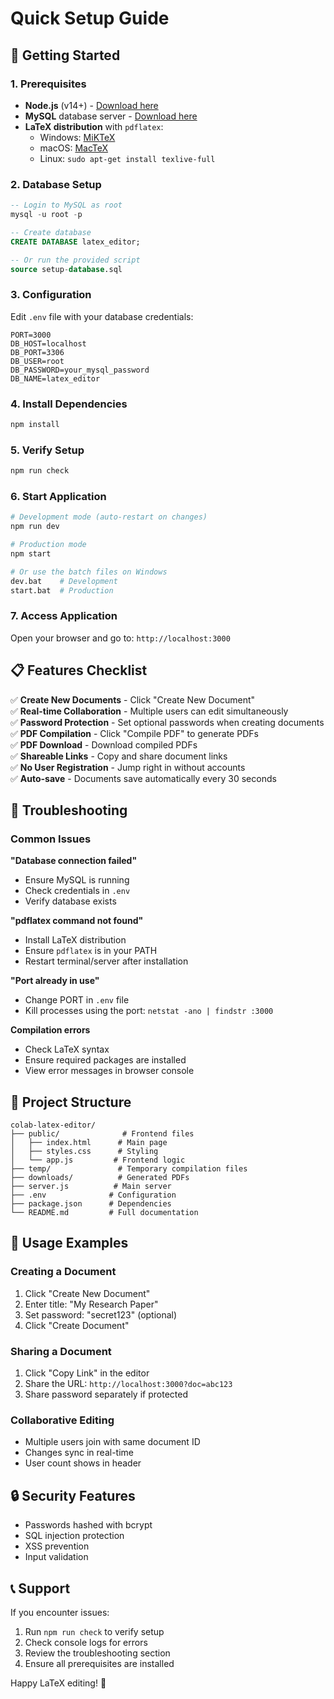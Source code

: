 # Quick Setup Guide

## 🚀 Getting Started

### 1. Prerequisites
- **Node.js** (v14+) - [Download here](https://nodejs.org/)
- **MySQL** database server - [Download here](https://dev.mysql.com/downloads/)
- **LaTeX distribution** with `pdflatex`:
  - Windows: [MiKTeX](https://miktex.org/download)
  - macOS: [MacTeX](https://www.tug.org/mactex/)
  - Linux: `sudo apt-get install texlive-full`

### 2. Database Setup
```sql
-- Login to MySQL as root
mysql -u root -p

-- Create database
CREATE DATABASE latex_editor;

-- Or run the provided script
source setup-database.sql
```

### 3. Configuration
Edit `.env` file with your database credentials:
```env
PORT=3000
DB_HOST=localhost
DB_PORT=3306
DB_USER=root
DB_PASSWORD=your_mysql_password
DB_NAME=latex_editor
```

### 4. Install Dependencies
```bash
npm install
```

### 5. Verify Setup
```bash
npm run check
```

### 6. Start Application
```bash
# Development mode (auto-restart on changes)
npm run dev

# Production mode
npm start

# Or use the batch files on Windows
dev.bat    # Development
start.bat  # Production
```

### 7. Access Application
Open your browser and go to: `http://localhost:3000`

## 📋 Features Checklist

✅ **Create New Documents** - Click "Create New Document"  
✅ **Real-time Collaboration** - Multiple users can edit simultaneously  
✅ **Password Protection** - Set optional passwords when creating documents  
✅ **PDF Compilation** - Click "Compile PDF" to generate PDFs  
✅ **PDF Download** - Download compiled PDFs  
✅ **Shareable Links** - Copy and share document links  
✅ **No User Registration** - Jump right in without accounts  
✅ **Auto-save** - Documents save automatically every 30 seconds  

## 🔧 Troubleshooting

### Common Issues

**"Database connection failed"**
- Ensure MySQL is running
- Check credentials in `.env`
- Verify database exists

**"pdflatex command not found"**
- Install LaTeX distribution
- Ensure `pdflatex` is in your PATH
- Restart terminal/server after installation

**"Port already in use"**
- Change PORT in `.env` file
- Kill processes using the port: `netstat -ano | findstr :3000`

**Compilation errors**
- Check LaTeX syntax
- Ensure required packages are installed
- View error messages in browser console

## 📁 Project Structure

```
colab-latex-editor/
├── public/              # Frontend files
│   ├── index.html      # Main page
│   ├── styles.css      # Styling
│   └── app.js         # Frontend logic
├── temp/               # Temporary compilation files
├── downloads/          # Generated PDFs
├── server.js          # Main server
├── .env              # Configuration
├── package.json      # Dependencies
└── README.md         # Full documentation
```

## 🎯 Usage Examples

### Creating a Document
1. Click "Create New Document"
2. Enter title: "My Research Paper"
3. Set password: "secret123" (optional)
4. Click "Create Document"

### Sharing a Document
1. Click "Copy Link" in the editor
2. Share the URL: `http://localhost:3000?doc=abc123`
3. Share password separately if protected

### Collaborative Editing
- Multiple users join with same document ID
- Changes sync in real-time
- User count shows in header

## 🔒 Security Features

- Passwords hashed with bcrypt
- SQL injection protection
- XSS prevention
- Input validation

## 📞 Support

If you encounter issues:
1. Run `npm run check` to verify setup
2. Check console logs for errors
3. Review the troubleshooting section
4. Ensure all prerequisites are installed

Happy LaTeX editing! 🎉